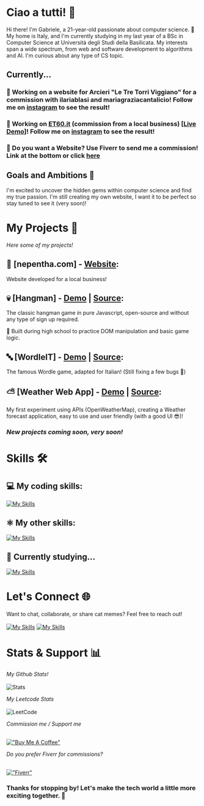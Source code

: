 # Ciao a tutti! 🤙

Hi there! I'm Gabriele, a 21-year-old passionate about computer science. 🚀 My home is Italy, and I'm currently studying in my last year of a BSc in Computer Science at Università degli Studi della Basilicata.
My interests span a wide spectrum, from web and software development to algorithms and AI. I'm curious about any type of CS topic.

## Currently...

### 👷 Working on a website for Arcieri "Le Tre Torri Viggiano" for a commission with ilariablasi and mariagraziacantalicio! Follow me on <a href="https://www.instagram.com/glb_dev">instagram</a> to see the result!
### 👷 Working on **<a href="https://et60.it">ET60.it</a>** (commission from a local business) [**<a href="https://gabrielelobosco.github.io/test-et60">Live Demo</a>**]! Follow me on <a href="https://www.instagram.com/glb_dev">instagram</a> to see the result!
### 🤠 Do you want a Website? Use Fiverr to send me a commission! Link at the bottom or click <a href="https://it.fiverr.com/gabrielelobosco">here</a>

## Goals and Ambitions 🌟

I'm excited to uncover the hidden gems within computer science and find my true passion.
I'm still creating my own website, I want it to be perfect so stay tuned to see it (very soon)!

# My Projects 🚀
*Here some of my projects!*<br>
## 💪 **[nepentha.com] - <a href="https://nepentha.com">Website</a>:**
Website developed for a local business!
## 💀 **[Hangman] - <a href="https://gabrielelobosco.github.io/hangman">Demo</a> | <a href="https://github.com/gabrielelobosco/hangman">Source</a>:** 
The classic hangman game in pure Javascript, open-source and without any type of sign up required.

📌 Built during high school to practice DOM manipulation and basic game logic.
## 🔤 **[WordleIT] - <a href="https://gabrielelobosco.github.io/WordleIT">Demo</a> | <a href="https://github.com/gabrielelobosco/WordleIT">Source</a>:** 
The famous Wordle game, adapted for Italian! (Still fixing a few bugs 🐛)
## ⛅ **[Weather Web App] - <a href="https://gabrielelobosco.github.io/Weather-WebApp">Demo</a> | <a href="https://github.com/gabrielelobosco/Weather-WebApp">Source</a>:** 
My first experiment using APIs (OpenWeatherMap), creating a Weather forecast application, easy to use and user friendly (with a good UI 😎)!

### *New projects coming soon, very soon!*

# Skills 🛠️

## 💻 My coding skills:
[![My Skills](https://skillicons.dev/icons?i=java,html,css,js,c,cpp,cs,mysql,r)](https://github.com/gabrielelobosco)<br>

## ⚛️ My other skills:

[![My Skills](https://skillicons.dev/icons?i=arduino,blender,unity,matlab,illustrator)](https://github.com/gabrielelobosco)

## 📖 Currently studying...

[![My Skills](https://skillicons.dev/icons?i=kotlin,ts)](https://github.com/gabrielelobosco)

# Let's Connect 🌐

Want to chat, collaborate, or share cat memes? Feel free to reach out!<br><br>
[![My Skills](https://skillicons.dev/icons?i=instagram)](https://instagram.com/glb_dev) [![My Skills](https://skillicons.dev/icons?i=linkedin)](https://linkedin.com/in/gabrielelobosco)

# Stats & Support 📊

*My Github Stats!*<br><br>
![Stats](https://github-readme-stats.vercel.app/api?username=gabrielelobosco&show_icons=true&theme=dark)

*My Leetcode Stats*<br><br>
![LeetCode](https://leetcard.jacoblin.cool/JustLobby?ext=heatmap)

*Commission me / Support me*<br><br>

[!["Buy Me A Coffee"](https://www.buymeacoffee.com/assets/img/custom_images/orange_img.png)](https://www.buymeacoffee.com/gabrielelobosco)

*Do you prefer Fiverr for commissions?*<br><br>

[!["Fiverr"](https://img.shields.io/badge/fiverr-1DBF73?style=for-the-badge&logo=fiverr&logoColor=white)](https://it.fiverr.com/gabrielelobosco)

### Thanks for stopping by! Let's make the tech world a little more exciting together. 🚀
